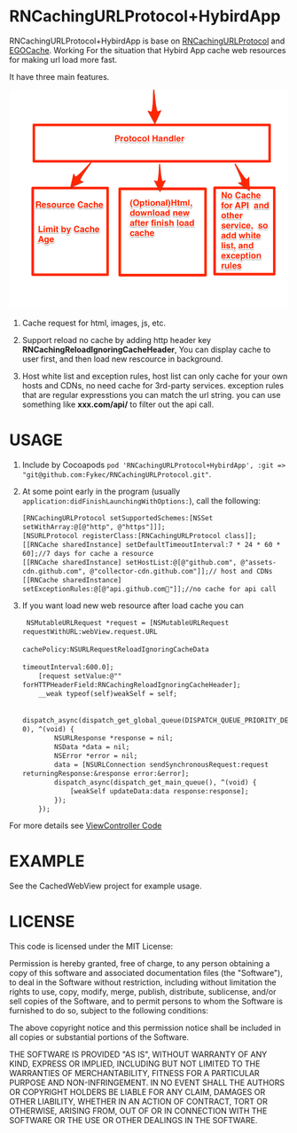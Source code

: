 # RNCachingURLProtocol+HybirdApp

RNCachingURLProtocol+HybirdApp is base on [RNCachingURLProtocol](https://github.com/rnapier/RNCachingURLProtocol) and [EGOCache](https://github.com/enormego/EGOCache). Working For the situation that Hybird App cache web resources for making url load more fast.

It have three main features.

![Architecture](https://raw.githubusercontent.com/Fykec/RNCachingURLProtocol/master/Architecture/RNCachingURLProtocol%2BHybirdApp.png)

1. Cache request for html, images, js, etc.

2. Support reload no cache by adding http header key **RNCachingReloadIgnoringCacheHeader**, You can display cache to user first, and then load new rescource in background.

3. Host white list and exception rules, host list can only cache for your own hosts and CDNs, no need cache for 3rd-party services. exception rules that are regular expresstions you can match the url string. you can use something like **xxx.com/api/** to filter out the api call.

# USAGE

1. Include by Cocoapods
`pod 'RNCachingURLProtocol+HybirdApp', :git => "git@github.com:Fykec/RNCachingURLProtocol.git"`.

2. At some point early in the program (usually `application:didFinishLaunchingWithOptions:`),
   call the following:

      ```
    [RNCachingURLProtocol setSupportedSchemes:[NSSet setWithArray:@[@"http", @"https"]]];
    [NSURLProtocol registerClass:[RNCachingURLProtocol class]];
    [[RNCache sharedInstance] setDefaultTimeoutInterval:7 * 24 * 60 * 60];//7 days for cache a resource
    [[RNCache sharedInstance] setHostList:@[@"github.com", @"assets-cdn.github.com", @"collector-cdn.github.com"]];// host and CDNs
    [[RNCache sharedInstance] setExceptionRules:@[@"api.github.com"]];//no cache for api call
      ```

3. If you want load new web resource after load cache you can

	```
	 NSMutableURLRequest *request = [NSMutableURLRequest requestWithURL:webView.request.URL
                                                               cachePolicy:NSURLRequestReloadIgnoringCacheData
                                                           timeoutInterval:600.0];
        [request setValue:@"" forHTTPHeaderField:RNCachingReloadIgnoringCacheHeader];
        __weak typeof(self)weakSelf = self;

        dispatch_async(dispatch_get_global_queue(DISPATCH_QUEUE_PRIORITY_DEFAULT, 0), ^(void) {
            NSURLResponse *response = nil;
            NSData *data = nil;
            NSError *error = nil;
            data = [NSURLConnection sendSynchronousRequest:request returningResponse:&response error:&error];
            dispatch_async(dispatch_get_main_queue(), ^(void) {
                [weakSelf updateData:data response:response];
            });
        });
	```

For more details see [ViewController Code](https://github.com/Fykec/RNCachingURLProtocol/blob/master/CachedWebView/ViewController.m)
   

# EXAMPLE

See the CachedWebView project for example usage.

# LICENSE

 This code is licensed under the MIT License:
 
 Permission is hereby granted, free of charge, to any person obtaining a
 copy of this software and associated documentation files (the "Software"),
 to deal in the Software without restriction, including without limitation
 the rights to use, copy, modify, merge, publish, distribute, sublicense,
 and/or sell copies of the Software, and to permit persons to whom the
 Software is furnished to do so, subject to the following conditions:

 The above copyright notice and this permission notice shall be included in
 all copies or substantial portions of the Software.

 THE SOFTWARE IS PROVIDED "AS IS", WITHOUT WARRANTY OF ANY KIND, EXPRESS OR
 IMPLIED, INCLUDING BUT NOT LIMITED TO THE WARRANTIES OF MERCHANTABILITY,
 FITNESS FOR A PARTICULAR PURPOSE AND NON-INFRINGEMENT. IN NO EVENT SHALL THE
 AUTHORS OR COPYRIGHT HOLDERS BE LIABLE FOR ANY CLAIM, DAMAGES OR OTHER
 LIABILITY, WHETHER IN AN ACTION OF CONTRACT, TORT OR OTHERWISE, ARISING
 FROM, OUT OF OR IN CONNECTION WITH THE SOFTWARE OR THE USE OR OTHER
 DEALINGS IN THE SOFTWARE.

